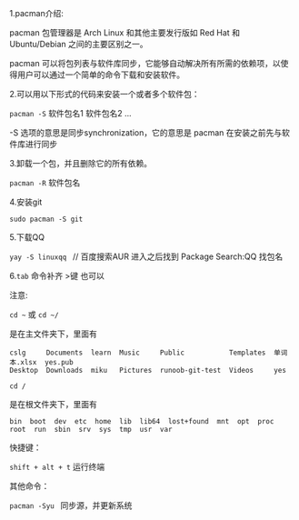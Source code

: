 1.pacman介绍:  

pacman 包管理器是 Arch Linux 和其他主要发行版如 Red Hat 和 Ubuntu/Debian 之间的主要区别之一。  

pacman 可以将包列表与软件库同步，它能够自动解决所有所需的依赖项，以使得用户可以通过一个简单的命令下载和安装软件。

2.可以用以下形式的代码来安装一个或者多个软件包：  

`pacman -S` 软件包名1 软件包名2 ...  

-S 选项的意思是同步synchronization，它的意思是 pacman 在安装之前先与软件库进行同步

3.卸载一个包，并且删除它的所有依赖。  

`pacman -R` 软件包名

4.安装git  

`sudo pacman -S git`

5.下载QQ  

`yay -S linuxqq ` // 百度搜索AUR 进入之后找到 Package Search:QQ 找包名

6.`tab` 命令补齐  >键 也可以

注意:  

`cd ~`  或 `cd ~/`  

是在主文件夹下，里面有  

    cslg     Documents  learn  Music     Public           Templates  单词本.xlsx  yes.pub
    Desktop  Downloads  miku   Pictures  runoob-git-test  Videos     yes

`cd / `  

是在根文件夹下，里面有  

    bin  boot  dev  etc  home  lib  lib64  lost+found  mnt  opt  proc  root  run  sbin  srv  sys  tmp  usr  var

快捷键：  

`shift + alt + t` 运行终端

其他命令：  

`pacman -Syu `      同步源，并更新系统

